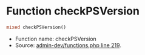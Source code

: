 Function checkPSVersion
===========================





```php
mixed checkPSVersion()
```

* Function name: checkPSVersion
* Source: [admin-dev/functions.php line 219](https://github.com/PrestaShop/PrestaShop/blob/1.5.6.2/admin-dev/functions.php#L219).

